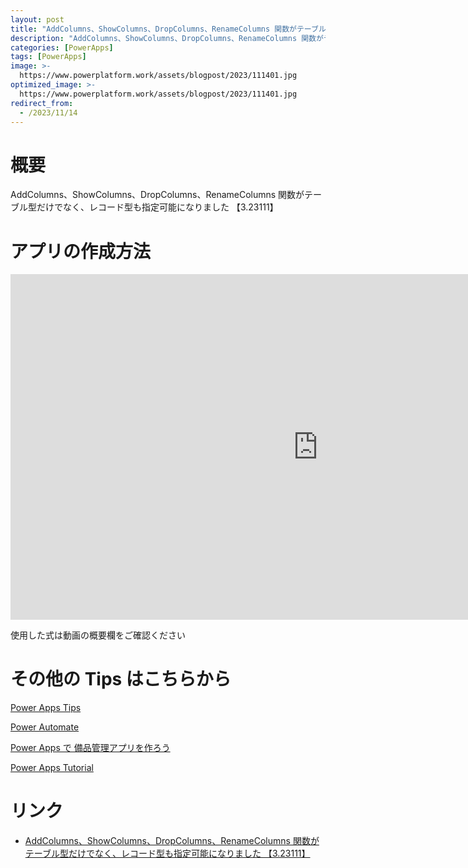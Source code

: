 ```yaml
---
layout: post
title: "AddColumns、ShowColumns、DropColumns、RenameColumns 関数がテーブル型だけでなく、レコード型も指定可能になりました 【3.23111】"
description: "AddColumns、ShowColumns、DropColumns、RenameColumns 関数がテーブル型だけでなく、レコード型も指定可能になりました 【3.23111】を動画で分かりやすく解説"
categories: [PowerApps]
tags: [PowerApps]
image: >-
  https://www.powerplatform.work/assets/blogpost/2023/111401.jpg
optimized_image: >-
  https://www.powerplatform.work/assets/blogpost/2023/111401.jpg
redirect_from:
  - /2023/11/14
---
```



#  概要

AddColumns、ShowColumns、DropColumns、RenameColumns 関数がテーブル型だけでなく、レコード型も指定可能になりました 【3.23111】


# アプリの作成方法

<iframe width="983" height="553" src="https://www.youtube.com/embed/zo61KTZxUW8" title="YouTube video player" frameborder="0" allow="accelerometer; autoplay; clipboard-write; encrypted-media; gyroscope; picture-in-picture" allowfullscreen></iframe>


使用した式は動画の概要欄をご確認ください


# その他の Tips はこちらから

[Power Apps Tips](https://www.youtube.com/watch?v=VrAQf3JQ7yM&list=PLVhFi1fb3DqakSLVMn22DDcySXh9jtzi- )


[Power Automate](https://www.youtube.com/watch?v=-YnJYT0ASEM&list=PLVhFi1fb3Dqbzic6GieqnLFgD3aTj-eHA)


[Power Apps で 備品管理アプリを作ろう](https://www.youtube.com/playlist?list=PLVhFi1fb3DqZM3HKb8Hea6XEL96990Fyn)


[Power Apps Tutorial](https://www.youtube.com/playlist?list=PLVhFi1fb3DqalxpL974VvAJvV4iWoSbe_)


# リンク


- [AddColumns、ShowColumns、DropColumns、RenameColumns 関数がテーブル型だけでなく、レコード型も指定可能になりました 【3.23111】](https://www.youtube.com/watch?v=zo61KTZxUW8)

